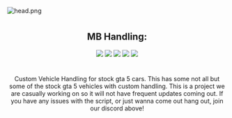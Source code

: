 ![head.png](https://i.imgur.com/N2RY20e.png)
#
<h2 align="center"> MB Handling:</h2>

<p align="center">
<a href="https://www.discord.gg/cHd2cvMYZF"><img src="https://img.shields.io/discord/979284356730327070?color=d63f50&label=Our%20Discord:&labelColor=000000&logo=discord&logoColor=FFFFFF&style=flat-square"></a>
<a href="https://github.com/MB-Development2022"><img src="https://img.shields.io/github/followers/MB-Development2022?color=d63f50&label=Follow:&labelColor=000000&logo=github&logoColor=FFFFFF&style=flat-square"></a>
<a href="https://https://github.com/MB-Development2022/mb-handling"><img src="https://shields-io-visitor-counter.herokuapp.com/badge?page=MB-Development2022/mb-treybakery&label=Visitors:&labelColor=000000&logo=GitHub&logoColor=FFFFFF&color=d63f50&style=flat-square"></a>
<a href="https://github.com/MB-Development2022/mb-handling/blob/main/LICENSE.md"><img src="https://img.shields.io/badge/license-MIT-d63f50?label=License:&labelColor=000000&logo=github&style=flat-square"></a>
<a href="https://github.com/MB-Development2022/mb-handling/issues"><img src="https://img.shields.io/github/license/MB-Development2022/mb-treybakery?color=d63f50&label=Issues%3A&labelColor=000000&logo=github&style=flat-square"></a>
</p>

#

<p align="center">
Custom Vehicle Handling for stock gta 5 cars. This has some not all but some of the stock gta 5 vehicles with custom handling. This is a project we are casually working on so it will not have frequent updates coming out. 
If you have any issues with the script, or just wanna come out hang out, join our discord above!
</p>

